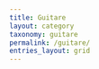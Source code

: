 ```yaml
---
title: Guitare
layout: category
taxonomy: guitare
permalink: /guitare/
entries_layout: grid
---
```


